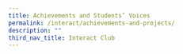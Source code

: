 ```yaml
---
title: Achievements and Students’ Voices
permalink: /interact/achievements-and-projects/
description: ""
third_nav_title: Interact Club
---
```

